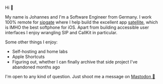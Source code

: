 Hi 👋

My name is Johannes and I'm a Software Engineer from Germany. I work 100% remote for [sipgate](https://github.com/sipgate) where I help build the excellent app [satellite](https://apps.apple.com/de/app/satellite-mobil-telefonieren/id1322354195), which is IMHO the best softphone for iOS. Apart from building accessible user interfaces I enjoy wrangling SIP and CallKit in particular.

Some other things I enjoy:

- Self-hosting and home labs
- Apple Shortcuts
- Figuring out, whether I can finally archive that side project I've abandoned months ago

I'm open to any kind of question. Just shoot me a message on [Mastodon 📧](https://mastodon.social/@technocidal)
